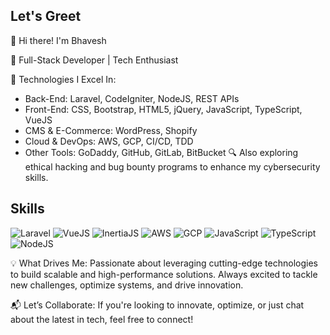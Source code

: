 ## Let's Greet

👋 Hi there! I'm Bhavesh

🌟 Full-Stack Developer | Tech Enthusiast

🔧 Technologies I Excel In:

- Back-End: Laravel, CodeIgniter, NodeJS, REST APIs
- Front-End: CSS, Bootstrap, HTML5, jQuery, JavaScript, TypeScript, VueJS
- CMS & E-Commerce: WordPress, Shopify
- Cloud & DevOps: AWS, GCP, CI/CD, TDD
- Other Tools: GoDaddy, GitHub, GitLab, BitBucket
🔍 Also exploring ethical hacking and bug bounty programs to enhance my cybersecurity skills.

## Skills

![Laravel](https://img.shields.io/badge/Laravel-Advanced-orange)
![VueJS](https://img.shields.io/badge/VueJS-Intermediate-brightgreen)
![InertiaJS](https://img.shields.io/badge/InertiaJS-Intermediate-brightgreen)
![AWS](https://img.shields.io/badge/AWS-Advanced-orange)
![GCP](https://img.shields.io/badge/GCP-Intermediate-brightgreen)
![JavaScript](https://img.shields.io/badge/JavaScript-Advanced-orange)
![TypeScript](https://img.shields.io/badge/TypeScript-Intermediate-brightgreen)
![NodeJS](https://img.shields.io/badge/NodeJS-Advanced-orange)

💡 What Drives Me: Passionate about leveraging cutting-edge technologies to build scalable and high-performance solutions. Always excited to tackle new challenges, optimize systems, and drive innovation.

📬 Let’s Collaborate: If you're looking to innovate, optimize, or just chat about the latest in tech, feel free to connect!
